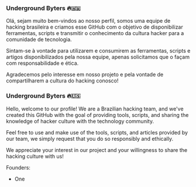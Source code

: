 ### Underground Byters 🔥🇧🇷
Olá, sejam muito bem-vindos ao nosso perfil, somos uma equipe de hacking brasileira e criamos esse  GitHub com o objetivo de disponibilizar ferramentas, scripts e transmitir o conhecimento da cultura hacker para a comunidade de tecnologia.

Sintam-se à vontade para utilizarem e consumirem as ferramentas, scripts e artigos disponibilizados pela nossa equipe, apenas solicitamos que o façam com responsabilidade e ética.

Agradecemos pelo interesse em nosso projeto e pela vontade de compartilharem a cultura do hacking conosco!

### Underground Byters 🔥🇺🇸
Hello, welcome to our profile! We are a Brazilian hacking team, and we've created this GitHub with the goal of providing tools, scripts, and sharing the knowledge of hacker culture with the technology community.

Feel free to use and make use of the tools, scripts, and articles provided by our team, we simply request that you do so responsibly and ethically.

We appreciate your interest in our project and your willingness to share the hacking culture with us!

Founders: 
  - One 
